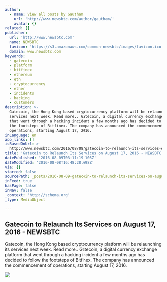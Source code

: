 ```yaml
---
author:
  - name: View all posts by Gautham
    url: 'http://www.newsbtc.com/author/gautham/'
    avatar: {}
related: []
publisher:
  url: 'http://www.newsbtc.com'
  name: NEWSBTC
  favicon: 'https://s3.amazonaws.com/common-newsbtc/images/favicon.ico'
  domain: www.newsbtc.com
keywords:
  - gatecoin
  - platform
  - bitfinex
  - ethereum
  - eth
  - cryptocurrency
  - ether
  - incidents
  - hacking
  - customers
description: >-
  Gatecoin, the Hong Kong based cryptocurrency platform will be relaunching its
  services next week. Read more.. Gatecoin, a digital currency exchange platform
  that went through a hacking incident a few months ago has decided to follow
  the footsteps of Bitfinex. The company has announced the commencement of
  operations, starting August 17, 2016.
inLanguage: en
app_links: []
isBasedOnUrl: >-
  http://www.newsbtc.com/2016/08/08/gatecoin-to-relaunch-its-services-on-august-17-2016/
title: 'Gatecoin to Relaunch Its Services on August 17, 2016 - NEWSBTC'
datePublished: '2016-08-09T03:11:19.103Z'
dateModified: '2016-08-08T16:48:28.698Z'
via: {}
starred: false
sourcePath: _posts/2016-08-09-gatecoin-to-relaunch-its-services-on-august-17-2016-newsb.md
inFeed: true
hasPage: false
inNav: false
_context: 'http://schema.org'
_type: MediaObject

---
```

<article style=""><h1>Gatecoin to Relaunch Its Services on August 17, 2016 - NEWSBTC</h1><p>Gatecoin, the Hong Kong based cryptocurrency platform will be relaunching its services next week. Read more.. Gatecoin, a digital currency exchange platform that went through a hacking incident a few months ago has decided to follow the footsteps of Bitfinex. The company has announced the commencement of operations, starting August 17, 2016.</p><img src="http://s3.amazonaws.com/main-newsbtc-images/2016/05/15014900/Gatecoin-Issues-a-Statement-on-Recent-Security-Breach.jpg" /></article>